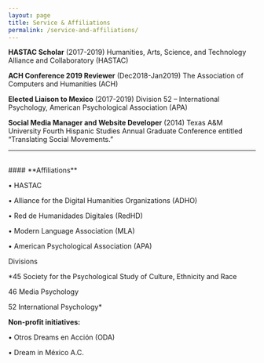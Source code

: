 ```yaml
---
layout: page
title: Service & Affiliations
permalink: /service-and-affiliations/
---
```


**HASTAC Scholar** (2017-2019) Humanities, Arts, Science, and Technology Alliance and Collaboratory (HASTAC)

**ACH Conference 2019 Reviewer** (Dec2018-Jan2019) The Association of Computers and Humanities (ACH)

**Elected Liaison to Mexico** (2017-2019) Division 52 – International Psychology, American Psychological Association (APA)

**Social Media Manager and Website Developer** (2014) Texas A&M University Fourth Hispanic Studies Annual Graduate Conference entitled “Translating Social Movements.”

------------------------------------------------------------------------
<br>
#### **Affiliations**

• HASTAC

• Alliance for the Digital Humanities Organizations (ADHO)

•	Red de Humanidades Digitales (RedHD)

•	Modern Language Association (MLA)

•	American Psychological Association (APA)

Divisions

*45 Society for the Psychological Study of Culture, Ethnicity and Race

46 Media Psychology

52 International Psychology*


**Non-profit initiatives:**

•	Otros Dreams en Acción (ODA)

•	Dream in México A.C.

